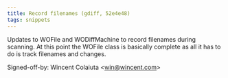 ```yaml
---
title: Record filenames (gdiff, 52e4e48)
tags: snippets
---
```


Updates to WOFile and WODiffMachine to record filenames during scanning. At this point the WOFile class is basically complete as all it has to do is track filenames and changes.

Signed-off-by: Wincent Colaiuta &lt;win@wincent.com&gt;
